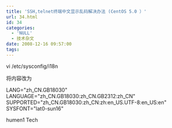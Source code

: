 ```yaml
---
title: 'SSH,telnet终端中文显示乱码解决办法 (CentOS 5.0 ）'
url: 34.html
id: 34
categories:
  - 'NULL'
  - 技术杂文
date: 2008-12-16 09:57:00
tags:
---
```


vi /etc/sysconfig/i18n

将内容改为

LANG="zh_CN.GB18030"  
LANGUAGE="zh\_CN.GB18030:zh\_CN.GB2312:zh_CN"  
SUPPORTED="zh\_CN.GB18030:zh\_CN:zh:en\_US.UTF-8:en\_US:en"  
SYSFONT="lat0-sun16"

humen1 Tech